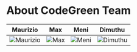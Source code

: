 About CodeGreen Team
===========================


| Maurizio | Max | Meni | Dimuthu
|--- |--- |--- |---
| ![Maurizio](https://pbs.twimg.com/profile_images/536400530075971584/_zOPB12Q_400x400.jpeg) | ![Max](https://pbs.twimg.com/profile_images/536841741039464448/Z8QM0uFh_400x400.jpeg) | ![Meni](https://pbs.twimg.com/profile_images/477843469705048064/twGS0AqE_400x400.jpeg) | ![Dimuthu](https://pbs.twimg.com/profile_images/3479129667/6c1a558922081e80e2a825cb7e5334a7_400x400.jpeg) |



